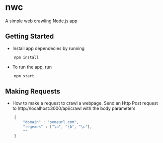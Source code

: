 # nwc
A simple web crawling Node.js app

## Getting Started
* Install app dependecies by running
```javascript
    npm install
```
* To run the app, run
```javascript
    npm start
```

## Making Requests
* How to make a request to crawl a webpage.
Send an Http Post request to http://localhost:3000/api/crawl
with the body parameters
```javascript
    {
        "domain" : "someurl.com",
        "regexes" : ["\a", "\b", "\c"],
        ""
    }
```
